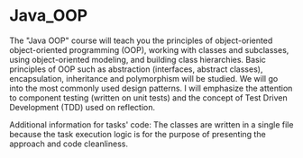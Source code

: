 # Java_OOP
The "Java OOP" course will teach you the principles of object-oriented object-oriented programming (OOP), working with classes and subclasses, using object-oriented modeling, and building class hierarchies. Basic principles of OOP such as abstraction (interfaces, abstract classes), encapsulation, inheritance and polymorphism will be studied. We will go into the most commonly used design patterns. I will emphasize the attention to component testing (written on unit tests) and the concept of Test Driven Development (TDD) used on reflection.

Additional information for tasks' code:
The classes are written in a single file because the task execution logic is for the purpose of presenting the approach and code cleanliness.
